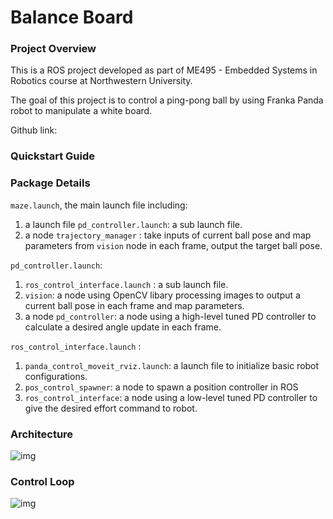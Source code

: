 # Balance Board

### Project Overview

This is a ROS project developed as part of ME495 - Embedded Systems in Robotics course at Northwestern University.

The goal of this project is to control a ping-pong ball by using Franka Panda robot  to manipulate a white board. 

Github link:

### Quickstart Guide

### Package Details

`maze.launch`, the main launch file including: 

1. a launch file `pd_controller.launch`: a sub launch file.
2. a node `trajectory_manager` : take inputs of current ball pose and map parameters from `vision` node in each frame, output the target ball pose.  

`pd_controller.launch`: 

1.  `ros_control_interface.launch` : a sub launch file.
2.  `vision`: a node using OpenCV libary processing images to output a current ball pose in each frame and map parameters.
3. a node `pd_controller`: a node using a high-level tuned PD controller to calculate a desired angle update in each frame. 

 `ros_control_interface.launch` :

1. `panda_control_moveit_rviz.launch`: a launch file to initialize basic robot configurations.
2. `pos_control_spawner`: a node to spawn a position controller in ROS 
3. `ros_control_interface`: a node using a low-level tuned PD controller to give the desired effort command to robot.

### Architecture

 ![img](https://documents.lucid.app/documents/016a84d4-ee5f-441b-803b-49a0ed6e6852/pages/0_0?a=395&x=172&y=93&w=611&h=1034&store=1&accept=image%2F*&auth=LCA%206ef4b283f28e7322fce266730dc833f7660ca186-ts%3D1638816158)

### Control Loop

 ![img](https://documents.lucid.app/documents/d9cacb50-e613-4a57-96a8-e48c03650f00/pages/0_0?a=542&x=-1&y=40&w=1182&h=881&store=1&accept=image%2F*&auth=LCA%2084f4d8bb0bc569761947bb638a61287baa8fa32d-ts%3D1638817068)

